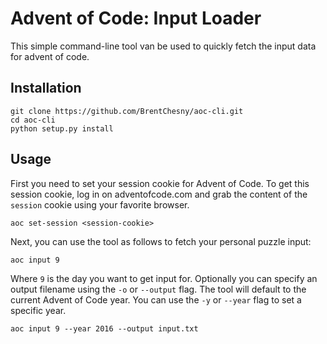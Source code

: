 # Advent of Code: Input Loader

This simple command-line tool van be used to quickly fetch the input data for advent of code.

## Installation

```
git clone https://github.com/BrentChesny/aoc-cli.git
cd aoc-cli
python setup.py install
```

## Usage

First you need to set your session cookie for Advent of Code. To get this session cookie, log in on adventofcode.com and grab the content of the `session` cookie using your favorite browser.

```
aoc set-session <session-cookie>
```

Next, you can use the tool as follows to fetch your personal puzzle input:

```
aoc input 9
```

Where `9` is the day you want to get input for. Optionally you can specify an output filename using the `-o` or `--output` flag. The tool will default to the current Advent of Code year. You can use the `-y` or `--year` flag to set a specific year.

```
aoc input 9 --year 2016 --output input.txt
```
